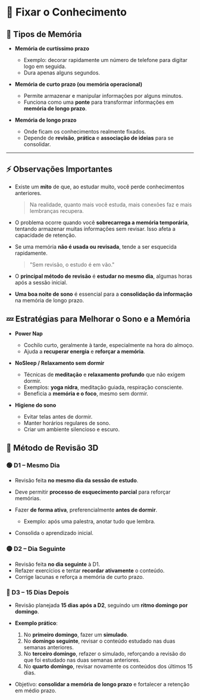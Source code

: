 # 📌 Fixar o Conhecimento

## 🧠 Tipos de Memória

* **Memória de curtíssimo prazo**

  * Exemplo: decorar rapidamente um número de telefone para digitar logo em seguida.
  * Dura apenas alguns segundos.

* **Memória de curto prazo (ou memória operacional)**

  * Permite armazenar e manipular informações por alguns minutos.
  * Funciona como uma **ponte** para transformar informações em **memória de longo prazo**.

* **Memória de longo prazo**

  * Onde ficam os conhecimentos realmente fixados.
  * Depende de **revisão**, **prática** e **associação de ideias** para se consolidar.

---

## ⚡ Observações Importantes

* Existe um **mito** de que, ao estudar muito, você perde conhecimentos anteriores.

  > Na realidade, quanto mais você estuda, mais conexões faz e mais lembranças recupera.

* O problema ocorre quando você **sobrecarrega a memória temporária**, tentando armazenar muitas informações sem revisar. Isso afeta a capacidade de retenção.

* Se uma memória **não é usada ou revisada**, tende a ser esquecida rapidamente.

  > "Sem revisão, o estudo é em vão."

* O **principal método de revisão** é **estudar no mesmo dia**, algumas horas após a sessão inicial.

* **Uma boa noite de sono** é essencial para a **consolidação da informação** na memória de longo prazo.


## 💤 Estratégias para Melhorar o Sono e a Memória

* **Power Nap**

  * Cochilo curto, geralmente à tarde, especialmente na hora do almoço.
  * Ajuda a **recuperar energia** e **reforçar a memória**.

* **NoSleep / Relaxamento sem dormir**

  * Técnicas de **meditação** e **relaxamento profundo** que não exigem dormir.
  * Exemplos: **yoga nidra**, meditação guiada, respiração consciente.
  * Beneficia a **memória e o foco**, mesmo sem dormir.

* **Higiene do sono**

  * Evitar telas antes de dormir.
  * Manter horários regulares de sono.
  * Criar um ambiente silencioso e escuro.


## 📘 Método de Revisão 3D

### 🟢 D1 – Mesmo Dia

* Revisão feita **no mesmo dia da sessão de estudo**.
* Deve permitir **processo de esquecimento parcial** para reforçar memórias.
* Fazer **de forma ativa**, preferencialmente **antes de dormir**.

  * Exemplo: após uma palestra, anotar tudo que lembra.
* Consolida o aprendizado inicial.

### 🟡 D2 – Dia Seguinte

* Revisão feita **no dia seguinte** à D1.
* Refazer exercícios e tentar **recordar ativamente** o conteúdo.
* Corrige lacunas e reforça a memória de curto prazo.

### 🔵 D3 – 15 Dias Depois

* Revisão planejada **15 dias após a D2**, seguindo um **ritmo domingo por domingo**.

* **Exemplo prático**:

  1. No **primeiro domingo**, fazer um **simulado**.
  2. No **domingo seguinte**, revisar o conteúdo estudado nas duas semanas anteriores.
  3. No **terceiro domingo**, refazer o simulado, reforçando a revisão do que foi estudado nas duas semanas anteriores.
  4. No **quarto domingo**, revisar novamente os conteúdos dos últimos 15 dias.

* Objetivo: **consolidar a memória de longo prazo** e fortalecer a retenção em médio prazo.
